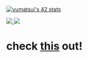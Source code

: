  [![yumatsui's 42 stats](https://badge.mediaplus.ma/colorfulwaves/yumatsui)](https://github.com/oakoudad/badge42)
 
 <p align="leading">
  <a href="https://skillicons.dev">
    <img src="https://skillicons.dev/icons?i=c,cpp,androidstudio,kotlin,python,html,css,js,react,tailwind" />
    <img src="https://skillicons.dev/icons?i=blender,AWS,dynamodb,docker,firebase,nginx,wordpress,github" />
  </a>
</p>


# check [this](https://yuma.poco-vision.com) out! 
